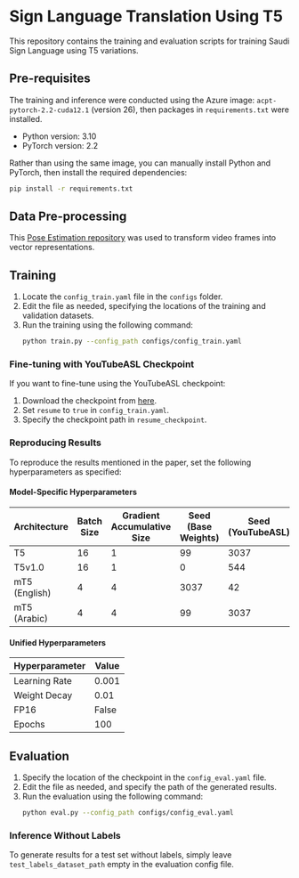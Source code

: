 # Sign Language Translation Using T5
This repository contains the training and evaluation scripts for training Saudi Sign Language using T5 variations.

## Pre-requisites
The training and inference were conducted using the Azure image: `acpt-pytorch-2.2-cuda12.1` (version 26), then packages in `requirements.txt` were installed.

- Python version: 3.10  
- PyTorch version: 2.2  

Rather than using the same image, you can manually install Python and PyTorch, then install the required dependencies:
```bash
pip install -r requirements.txt
```

## Data Pre-processing
This [Pose Estimation repository](https://github.com/JSALT2024/PoseEstimation) was used to transform video frames into vector representations.

## Training
1. Locate the `config_train.yaml` file in the `configs` folder.
2. Edit the file as needed, specifying the locations of the training and validation datasets.
3. Run the training using the following command:
   ```bash
   python train.py --config_path configs/config_train.yaml
   ```

### Fine-tuning with YouTubeASL Checkpoint
If you want to fine-tune using the YouTubeASL checkpoint:
1. Download the checkpoint from [here](https://drive.google.com/drive/folders/1TM1BrA6v4bJTd0rzSHFUp0yH-FmXO9nK?usp=drive_link).
2. Set `resume` to `true` in `config_train.yaml`.
3. Specify the checkpoint path in `resume_checkpoint`.

### Reproducing Results  

To reproduce the results mentioned in the paper, set the following hyperparameters as specified:  

#### Model-Specific Hyperparameters  

| Architecture       | Batch Size | Gradient Accumulative Size | Seed (Base Weights) | Seed (YouTubeASL) |
|-------------------|------------|----------------------------|----------------------|------------|
| T5               | 16         | 1                          | 99                  | 3037          |
| T5v1.0           | 16         | 1                          | 0                    | 544         |
| mT5 (English)    | 4          | 4                          | 3037                 | 42          |
| mT5 (Arabic)     | 4          | 4                          | 99                   | 3037          |

#### Unified Hyperparameters  

| Hyperparameter    | Value  |
|------------------|--------|
| Learning Rate    | 0.001  |
| Weight Decay     | 0.01   |
| FP16            | False  |
| Epochs            | 100  |

## Evaluation
1. Specify the location of the checkpoint in the `config_eval.yaml` file.
2. Edit the file as needed, and specify the path of the generated results.
3. Run the evaluation using the following command:
   ```bash
   python eval.py --config_path configs/config_eval.yaml
   ```
### Inference Without Labels
To generate results for a test set without labels, simply leave `test_labels_dataset_path` empty in the evaluation config file.
